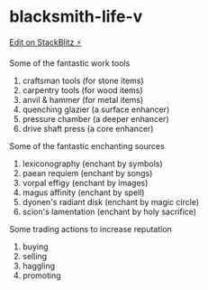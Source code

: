 # blacksmith-life-v

[Edit on StackBlitz ⚡️](https://stackblitz.com/edit/blacksmith-life-v)

Some of the fantastic work tools
1. craftsman tools (for stone items)
2. carpentry tools (for wood items)
3. anvil & hammer (for metal items)
4. quenching glazier (a surface enhancer)
5. pressure chamber (a deeper enhancer)
6. drive shaft press (a core enhancer)

Some of the fantastic enchanting sources
1. lexiconography (enchant by symbols)
2. paean requiem (enchant by songs)
3. vorpal effigy (enchant by images)
4. magus affinity (enchant by spell)
5. dyonen's radiant disk (enchant by magic circle)
6. scion's lamentation (enchant by holy sacrifice)

Some trading actions to increase reputation
1. buying
2. selling
3. haggling
4. promoting

